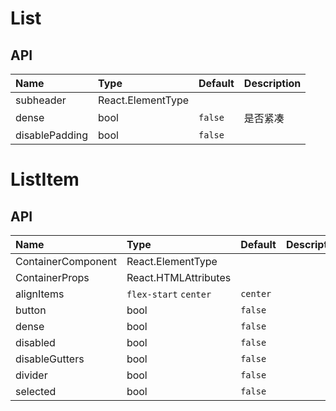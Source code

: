 # List

## API

| Name           | Type              | Default | Description |
| :------------- | :---------------- | :------ | :---------- |
| subheader      | React.ElementType |         |             |
| dense          | bool              | `false` | 是否紧凑    |
| disablePadding | bool              | `false` |             |

# ListItem

## API

| Name               | Type                                 | Default  | Description |
| :----------------- | :----------------------------------- | :------- | :---------- |
| ContainerComponent | React.ElementType                    |          |             |
| ContainerProps     | React.HTMLAttributes<HTMLDivElement> |          |             |
| alignItems         | `flex-start` `center`                | `center` |             |
| button             | bool                                 | `false`  |             |
| dense              | bool                                 | `false`  |             |
| disabled           | bool                                 | `false`  |             |
| disableGutters     | bool                                 | `false`  |             |
| divider            | bool                                 | `false`  |             |
| selected           | bool                                 | `false`  |             |
